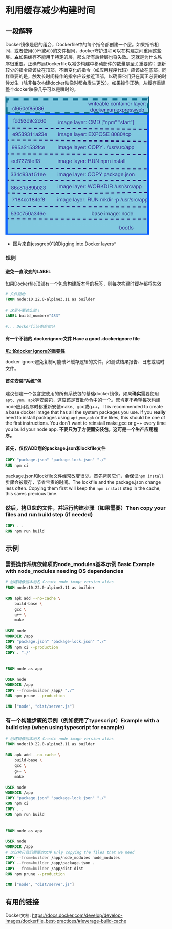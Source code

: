 # 利用缓存减少构建时间

## 一段解释

Docker镜像是层的组合，Dockerfile中的每个指令都创建一个层。如果指令相同，或者使用`COPY`或`ADD`的文件相同，docker守护进程可以在构建之间重用这些层。⚠️如果缓存不能用于特定的层，那么所有后续层也将失效。这就是为什么秩序很重要。正确布局Dockerfile以减少构建中移动部件的数量是至关重要的；更新较少的指令应该放在顶部，不断变化的指令（如应用程序代码）应该放在底部。同样重要的是，触发长时间操作的指令应该接近顶部，以确保它们只在真正必要的时候发生（除非每次构建docker映像时都会发生更改）。如果操作正确，从缓存重建整个docker映像几乎可以是瞬时的。

![Docker layers](../../assets/images/docker_layers_schema.png)

* 图片来自jessgreb01的[Digging into Docker layers](https://medium.com/@jessgreb01/digging-into-docker-layers-c22f948ed612)*

### 规则

#### 避免一直改变的LABEL 

如果Dockerfile顶部有一个包含构建版本号的标签，则每次构建时缓存都将失效

```Dockerfile
# 文件起始
FROM node:10.22.0-alpine3.11 as builder

# 这里不要这么做！
LABEL build_number="483"

#... Dockerfile剩余部分
```

#### 有一个不错的.dockerignore文件 Have a good .dockerignore file

[**见: 论docker ignore的重要性**](./docker-ignore.md)

docker ignore避免复制可能破坏缓存逻辑的文件，如测试结果报告、日志或临时文件。

#### 首先安装“系统”包

建议创建一个包含您使用的所有系统包的基础docker镜像。如果**确实**需要使用`apt`、`yum`、`apk`等安装包，这应该是首批命令中的一个。您肯定不希望每次构建node应用程序时都重新安装make、gcc或g++。
It is recommended to create a base docker image that has all the system packages you use. If you **really** need to install packages using `apt`,`yum`,`apk` or the likes, this should be one of the first instructions. You don't want to reinstall make,gcc or g++ every time you build your node app.
**不要只为了方便而安装包，这可是一个生产应用程序。**

#### 首先，仅仅ADD您的package.json和lockfile文件

```Dockerfile
COPY "package.json" "package-lock.json" "./"
RUN npm ci
```

package.json和lockfile文件经常改变很少。首先拷贝它们，会保证`npm install`步骤会被缓存，节省宝贵的时间。The lockfile and the package.json change less often. Copying them first will keep the `npm install` step in the cache, this saves precious time. 

### 然后，拷贝您的文件，并运行构建步骤（如果需要）Then copy your files and run build step (if needed) 

```Dockerfile
COPY . .
RUN npm run build
```

## 示例

### 需要操作系统依赖项的node_modules基本示例 Basic Example with node_modules needing OS dependencies
```Dockerfile
# 创建镜像版本别名 Create node image version alias
FROM node:10.22.0-alpine3.11 as builder

RUN apk add --no-cache \
    build-base \
    gcc \
    g++ \
    make

USER node
WORKDIR /app
COPY "package.json" "package-lock.json" "./"
RUN npm ci --production
COPY . "./"


FROM node as app

USER node
WORKDIR /app
COPY --from=builder /app/ "./"
RUN npm prune --production

CMD ["node", "dist/server.js"]
```


### 有一个构建步骤的示例（例如使用了typescript）Example with a build step (when using typescript for example)
```Dockerfile
# 创建镜像版本别名 Create node image version alias
FROM node:10.22.0-alpine3.11 as builder

RUN apk add --no-cache \
    build-base \
    gcc \
    g++ \
    make

USER node
WORKDIR /app
COPY "package.json" "package-lock.json" "./"
RUN npm ci
COPY . .
RUN npm run build


FROM node as app

USER node
WORKDIR /app
# 仅仅拷贝我们需要的文件 Only copying the files that we need
COPY --from=builder /app/node_modules node_modules
COPY --from=builder /app/package.json .
COPY --from=builder /app/dist dist
RUN npm prune --production

CMD ["node", "dist/server.js"]
```

## 有用的链接

Docker文档: https://docs.docker.com/develop/develop-images/dockerfile_best-practices/#leverage-build-cache
